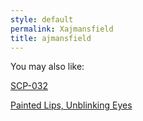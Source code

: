 ```yaml
---
style: default
permalink: Xajmansfield
title: ajmansfield
---
```

You may also like:

[SCP-032](http://scp-wiki.net/scp-032)

[Painted Lips, Unblinking Eyes](http://scp-wiki.net/vibeo-james)
